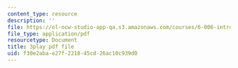 ```yaml
---
content_type: resource
description: ''
file: https://ol-ocw-studio-app-qa.s3.amazonaws.com/courses/6-006-introduction-to-algorithms-fall-2011/f30e2abae27f221845cd26ac10c939d0_QFcyt8fgQMU.pdf
file_type: application/pdf
resourcetype: Document
title: 3play pdf file
uid: f30e2aba-e27f-2218-45cd-26ac10c939d0
---
```

